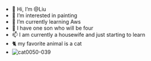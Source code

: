- 👋 Hi, I’m @Liu
- 👀 I’m interested in painting
- 🌱 I’m currently learning Aws
- 💞️ I have one son who will be four
- 📫 I am currently a housewife and just starting to learn
- 🐈 my favorite animal is a cat
- ![cat0050-039](https://github.com/Liucomekokko/Liucomekokko/assets/139355789/91bf5ef6-a3fb-4361-b66e-70bd3bef568d)


<!---
Liucomekokko/Liucomekokko is a ✨ special ✨ repository because its `README.md` (this file) appears on your GitHub profile.
You can click the Preview link to take a look at your changes.
--->
